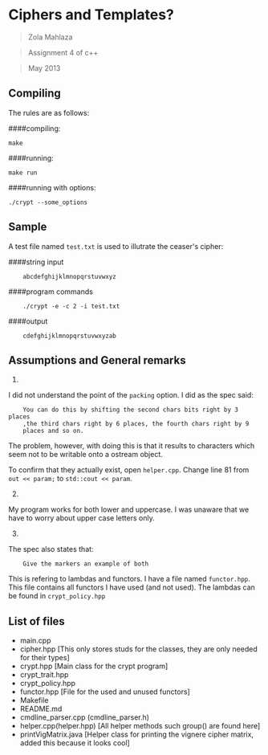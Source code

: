 Ciphers and Templates?
======================

> Zola Mahlaza

> Assignment 4 of c++

> May 2013


Compiling
----------
The rules are as follows:

####compiling:

    make

####running:

    make run
    
####running with options:

    ./crypt --some_options
    
Sample
--------
A test file named `test.txt` is used to illutrate the ceaser's cipher:

####string input

        abcdefghijklmnopqrstuvwxyz

####program commands

        ./crypt -e -c 2 -i test.txt
        
####output

        cdefghijklmnopqrstuvwxyzab
        
Assumptions and General remarks
-------------------------------

1.

I did not understand the point of the `packing` option. I did as the spec said:

        You can do this by shifting the second chars bits right by 3 places
        ,the third chars right by 6 places, the fourth chars right by 9 
        places and so on.
    
The problem, however, with doing this is that it results to characters which seem not to be writable onto a ostream object.

To confirm that they actually exist, open `helper.cpp`. Change line 81 from
`out << param;` to `std::cout << param`.


2.

My program works for both lower and uppercase. I was unaware that we have to worry about upper case letters only.

3.

The spec also states that:
    
        Give the markers an example of both
        
This is refering to lambdas and functors. I have a file named `functor.hpp`.
This file contains all functors I have used (and not used). The lambdas can be found in `crypt_policy.hpp`

List of files
---------------

- main.cpp
- cipher.hpp  [This only stores studs for the classes, they are only needed for their types]
- crypt.hpp [Main class for the crypt program]
- crypt_trait.hpp
- crypt_policy.hpp 
- functor.hpp [File for the used and unused functors]
- Makefile
- README.md
- cmdline_parser.cpp (cmdline_parser.h)
- helper.cpp(helper.hpp) [All helper methods such group() are found here]
- printVigMatrix.java [Helper class for printing the vignere cipher matrix, added this because it looks cool]
